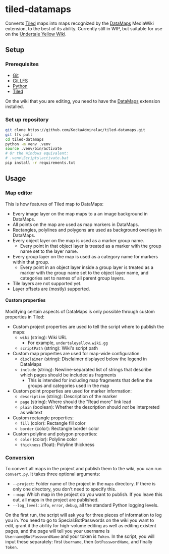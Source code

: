 # tiled-datamaps

Converts [Tiled](https://mapeditor.org/) maps into maps recognized by the
[DataMaps](https://support.wiki.gg/wiki/DataMaps) MediaWiki extension, to the
best of its ability. Currently still in WIP, but suitable for use on the
[Undertale Yellow Wiki](https://undertaleyellow.wiki.gg/).

## Setup
### Prerequisites

- [Git](https://git-scm.com/)
- [Git LFS](https://git-lfs.com/)
- [Python](https://www.python.org/)
- [Tiled](https://www.mapeditor.org/)

On the wiki that you are editing, you need to have the
[DataMaps](https://www.mediawiki.org/wiki/Extension:DataMaps) extension
installed.

### Set up repository

```bash
git clone https://github.com/KockaAdmiralac/tiled-datamaps.git
git lfs pull
cd tiled-datamaps
python -m venv .venv
source .venv/bin/activate
# Or the Windows equivalent:
# .venv\Scripts\activate.bat
pip install -r requirements.txt
```

## Usage
### Map editor

This is how features of Tiled map to DataMaps:

- Every image layer on the map maps to a an image background in DataMaps.
- All points on the map are used as map markers in DataMaps.
- Rectangles, polylines and polygons are used as background overlays in
  DataMaps.
- Every object layer on the map is used as a marker group name.
    - Every point in that object layer is treated as a marker with the group
      name set to the layer name.
- Every group layer on the map is used as a category name for markers within
  that group.
    - Every point in an object layer inside a group layer is treated as a marker
      with the group name set to the object layer name, and categories set to
      names of all parent group layers.
- Tile layers are not supported yet.
- Layer offsets are (mostly) supported.

#### Custom properties

Modifying certain aspects of DataMaps is only possible through custom properties
in Tiled:

- Custom project properties are used to tell the script where to publish the
  maps:
    - `wiki` (string): Wiki URL
        - For example, `undertaleyellow.wiki.gg`
    - `scriptPath` (string): Wiki's script path
- Custom map properties are used for map-wide configuration:
    - `disclaimer` (string): Disclaimer displayed below the legend in DataMaps
    - `include` (string): Newline-separated list of strings that describe which
      pages should be included as fragments
        - This is intended for including map fragments that define the groups
          and categories used in the map
- Custom point properties are used for marker information:
    - `description` (string): Description of the marker
    - `page` (string): Where should the "Read more" link lead
    - `plain` (boolean): Whether the description should *not* be interpreted as
      wikitext
- Custom rectangle properties:
    - `fill` (color): Rectangle fill color
    - `border` (color): Rectangle border color
- Custom polyline and polygon properties:
    - `color` (color): Polyline color
    - `thickness` (float): Polyline thickness

### Conversion

To convert all maps in the project and publish them to the wiki, you can run
`convert.py`. It takes three optional arguments:

- `--project`: Folder name of the project in the `maps` directory. If there is
  only one directory, you don't need to specify this.
- `--map`: Which map in the project do you want to publish. If you leave this
  out, all maps in the project are published.
- `--log_level`: `info`, `error`, `debug`, all the standard Python logging
  levels.

On the first run, the script will ask you for three pieces of information to log
you in. You need to go to Special:BotPasswords on the wiki you want to edit,
grant it the ability for high-volume editing as well as editing existent pages,
and the page will tell you your username is `Username@BotPasswordName` and your
token is `Token`. In the script, you will input these separately: first
`Username`, then `BotPasswordName`, and finally `Token`.

